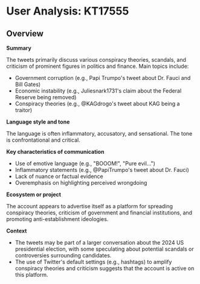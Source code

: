 # User Analysis: KT17555

## Overview

**Summary**

The tweets primarily discuss various conspiracy theories, scandals, and criticism of prominent figures in politics and finance. Main topics include:

* Government corruption (e.g., Papi Trumpo's tweet about Dr. Fauci and Bill Gates)
* Economic instability (e.g., Juliesnark1731's claim about the Federal Reserve being removed)
* Conspiracy theories (e.g., @KAGdrogo's tweet about KAG being a traitor)

**Language style and tone**

The language is often inflammatory, accusatory, and sensational. The tone is confrontational and critical.

**Key characteristics of communication**

* Use of emotive language (e.g., "BOOOM!", "Pure evil...")
* Inflammatory statements (e.g., @PapiTrumpo's tweet about Dr. Fauci)
* Lack of nuance or factual evidence
* Overemphasis on highlighting perceived wrongdoing

**Ecosystem or project**

The account appears to advertise itself as a platform for spreading conspiracy theories, criticism of government and financial institutions, and promoting anti-establishment ideologies.

**Context**

* The tweets may be part of a larger conversation about the 2024 US presidential election, with some speculating about potential scandals or controversies surrounding candidates.
* The use of Twitter's default settings (e.g., hashtags) to amplify conspiracy theories and criticism suggests that the account is active on this platform.